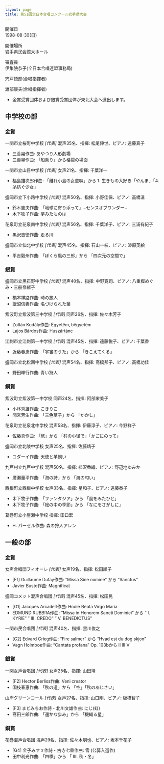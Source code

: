 ```yaml
---
layout: page
title: 第51回全日本合唱コンクール岩手県大会
---
```

開催日  
1998-08-30(日)

開催場所  
岩手県民会館大ホール

審査員  
伊集院恭子(全日本合唱連盟事務局)

宍戸悟郎(合唱指揮者)

渡部康夫(合唱指揮者)

-   金賞受賞団体および銀賞受賞団体が東北大会へ進出します。

中学校の部
----------

### 金賞

<span class="choir-name">一関市立桜町中学校</span> *\[代表\]*
混声35名、指揮: 松尾伸世、ピアノ: 遠藤真子

-   三善晃作曲: あやつり人形劇場
-   三善晃作曲: 「船乗り」から格闘の場面

<span class="choir-name">一関市立山目中学校</span> *\[代表\]*
女声21名、指揮: 千葉洋一

-   福島雄次郎作曲: 「離れ小島の女童唄」から 1. 生きもの大好き「やんま」「4. 糸紡ぐ少女」

<span class="choir-name">盛岡市立下小路中学校</span> *\[代表\]*
混声50名、指揮: 小野佳保、ピアノ: 高橋温

-   鈴木憲夫作曲: 「地球に寄り添って」−センスオブワンダー−
-   木下牧子作曲: 夢みたものは

<span class="choir-name">花泉町立花泉南中学校</span> *\[代表\]*
混声56名、指揮: 千葉洋子、ピアノ: 三浦有紀子

-   黒沢吉徳作曲: 走る川

<span class="choir-name">盛岡市立仙北中学校</span> *\[代表\]*
混声45名、指揮: 石山一枝、ピアノ: 漆原英絵

-   平吉毅州作曲: 「ぼくら風の三郎」から 「四次元の空間で」

### 銀賞

<span class="choir-name">盛岡市立黒石野中学校</span> *\[代表\]*
混声40名、指揮: 中野寛司、ピアノ: 八重樫めぐみ・三船奈緒子

-   橋本祥路作曲: 時の旅人
-   飯沼信義作曲: 名づけられた葉

<span class="choir-name">紫波町立紫波第三中学校</span> *\[代表\]*
同声26名、指揮: 佐々木芳子

-   Zoltán Kodály作曲: Ëgyetëm, bëgyetëm
-   Lajos Bárdos作曲: Huszártánc

<span class="choir-name">江刺市立江刺第一中学校</span> *\[代表\]*
混声45名、指揮: 遠藤悦子、ピアノ: 千葉香

-   近藤春恵作曲: 「宇宙のうた」から 「きこえてくる」

<span class="choir-name">盛岡市立北松園中学校</span> *\[代表\]*
混声54名、指揮: 高橋邦子、ピアノ: 高橋功佳

-   野田暉行作曲: 青い狩人

### 銅賞

<span class="choir-name">紫波町立紫波第一中学校</span>
同声24名、指揮: 阿部栄美子

-   小林秀雄作曲: こきりこ
-   間宮芳生作曲: 「三色草子」から 「かかし」

<span class="choir-name">花泉町立花泉北中学校</span>
混声58名、指揮: 伊藤淳子、ピアノ: 今野祥子

-   佐藤真作曲: 「旅」から 「村の小径で」「かごにのって」

<span class="choir-name">盛岡市立北陵中学校</span>
女声25名、指揮: 佐藤靖子

-   コダーイ作曲: 天使と羊飼い

<span class="choir-name">九戸村立九戸中学校</span>
混声50名、指揮: 柿沢香織、ピアノ: 野辺地ゆみか

-   廣瀬量平作曲: 「海の詩」から 「海の匂い」

<span class="choir-name">西根町立西根中学校</span>
女声33名、指揮: 星和子、ピアノ: 遠藤泰子

-   木下牧子作曲: 「ファンタジア」から 「風をみたひと」
-   木下牧子作曲: 「絵の中の季節」から 「なにをさがしに」

<span class="choir-name">葛巻町立小屋瀬中学校</span>
指揮: 田口宏

-   H. パーセル作曲: 森の狩人アレン

一般の部
--------

### 金賞

<span class="choir-name">女声合唱団フィオーレ</span> *\[代表\]*
女声19名、指揮: 松田順子

-   \[F1\] Guillaume Dufay作曲: “Missa Sine nomine” から “Sanctus”
-   Javier Busto作曲: Magnificat

<span class="choir-name">盛岡コメット混声合唱団</span> *\[代表\]*
混声45名、指揮: 松田晃

-   \[G1\] Jacques Arcadelt作曲: Hodie Beata Virgo Maria
-   EDMUND RUBBRA作曲: “Missa in Honorem Sancti Dominici” から ” Ⅰ.
    KYRIE” ” Ⅲ. CREDO” ” Ⅴ. BENEDICTUS”

<span class="choir-name">一関市民合唱団</span> *\[代表\]*
混声40名、指揮: 黒川俊之

-   \[G2\] Edvard Grieg作曲: “Fire salmer” から “Hvad est du dog skjon”
-   Vagn Holmboe作曲: “Cantata profana” Op. 103bから Ⅱ Ⅲ Ⅴ

### 銀賞

<span class="choir-name">一関女声合唱団</span> *\[代表\]*
女声25名、指揮: 山田靖

-   \[F2\] Hector Berlioz作曲: Veni creator
-   国枝春恵作曲: 「秋の道」から 「空」「秋のあじさい」

<span class="choir-name">山岸グリーンコール</span> *\[代表\]*
女声27名、指揮: 山口剛、ピアノ: 板橋智子

-   \[F3\] まどみちお作詩・北川文雄作曲: にじ(虹)
-   髙田三郎作曲: 「遥かな歩み」から 「機織る星」

### 銅賞

<span class="choir-name">花巻混声合唱団</span>
混声29名、指揮: 佐々木朋也、ピアノ: 坂本千花子

-   \[G4\] 金子みすゞ作詩・古寺七重作曲: 雪 (公募入選作)
-   田中利光作曲: 「四季」から 「 Ⅲ. 秋・冬」
